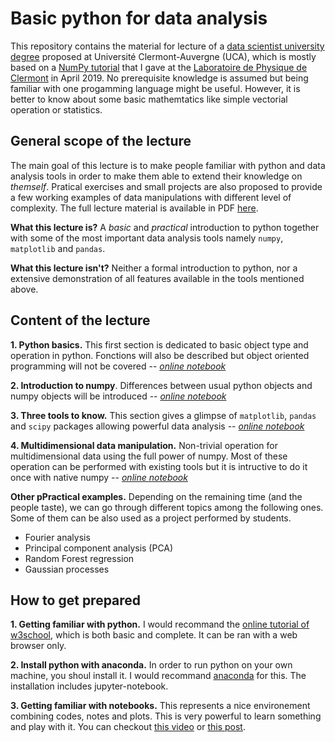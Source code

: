 # Basic python for data analysis

This repository contains the material for lecture of a [data scientist university degree](https://www.uca.fr/formation/nos-formations/catalogue-des-formations/du-data-scientist-23438.kjsp) proposed at Université Clermont-Auvergne (UCA), which is mostly based on a [NumPy tutorial](https://github.com/MLatCezeaux/intro_numpy) that I gave at the [Laboratoire de Physique de Clermont](http://clrwww.in2p3.fr/) in April 2019. No prerequisite knowledge is assumed but being familiar with one progamming language might be useful. However, it is better to know about some basic mathemtatics like simple vectorial operation or statistics.


## General scope of the lecture

The main goal of this lecture is to make people familiar with python and data analysis tools in order to make them able to extend their knowledge on *themself*. Pratical exercises and small projects are also proposed to provide a few working examples of data manipulations with different level of complexity. The full lecture material is available in PDF [here](https://github.com/rmadar/lecture-python/raw/master/documentation/PythonIntroductionDU.pdf).

**What this lecture is?** A *basic* and *practical* introduction to python together with some of the most important data analysis tools namely `numpy`, `matplotlib` and `pandas`.

**What this lecture isn't?** Neither a formal introduction to python, nor a extensive demonstration of all features available in the tools mentioned above.


## Content of the lecture

**1. Python basics.** This first section is dedicated to basic object type and operation in python. Fonctions will also be described but object oriented programming will not be covered -- *[online notebook](https://nbviewer.jupyter.org/github/rmadar/lecture-python/blob/master/lectures/1-PythonIntroduction.ipynb)*

**2. Introduction to numpy**. Differences between usual python objects and numpy objects will be introduced -- *[online notebook](https://nbviewer.jupyter.org/github/rmadar/lecture-python/blob/master/lectures/2-NumpyIntroduction.ipynb)*

**3. Three tools to know.** This section gives a glimpse of `matplotlib`, `pandas` and `scipy` packages allowing powerful data analysis -- *[online notebook](https://nbviewer.jupyter.org/github/rmadar/lecture-python/blob/master/lectures/3-ToolsToKnow.ipynb)*

**4. Multidimensional data manipulation.** Non-trivial operation for multidimensional data using the full power of numpy. Most of these operation can be performed with existing tools but it is intructive to do it once with native numpy -- *[online notebook](https://nbviewer.jupyter.org/github/rmadar/lecture-python/blob/master/lectures/4-HighDimensionalData.ipynb)*




**Other pPractical examples.** Depending on the remaining time (and the people taste), we can go through different topics among the following ones. Some of them can be also used as a project performed by students.
   + Fourier analysis
   + Principal component analysis (PCA)
   + Random Forest regression
   + Gaussian processes


## How to get prepared

**1. Getting familiar with python.** I would recommand the [online tutorial of w3school](https://www.w3schools.com/python/), which is both basic and complete. It can be ran with a web browser only.

**2. Install python with anaconda.** In order to run python on your own machine, you shoul install it. I would recommand [anaconda](https://www.anaconda.com/) for this. The installation includes jupyter-notebook.

**3. Getting familiar with notebooks.** This represents a nice environement combining codes, notes and plots. This is very powerful to learn something and play with it. You can checkout [this video](https://www.youtube.com/watch?v=CwFq3YDU6_Y) or [this post](https://realpython.com/jupyter-notebook-introduction/).
